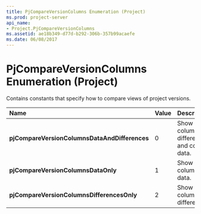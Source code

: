 ```yaml
---
title: PjCompareVersionColumns Enumeration (Project)
ms.prod: project-server
api_name:
- Project.PjCompareVersionColumns
ms.assetid: ae18b349-d77d-b292-306b-357b99acaefe
ms.date: 06/08/2017
---
```



# PjCompareVersionColumns Enumeration (Project)

Contains constants that specify how to compare views of project versions.



|**Name**|**Value**|**Description**|
|:-----|:-----|:-----|
|**pjCompareVersionColumnsDataAndDifferences**|0|Show both column differences and column data.|
|**pjCompareVersionColumnsDataOnly**|1|Show only column data.|
|**pjCompareVersionColumnsDifferencesOnly**|2|Show only column differences.|

